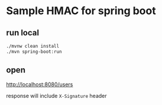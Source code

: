 # Sample HMAC for spring boot

## run local

```sh
./mvnw clean install
./mvn spring-boot:run
```

## open

<http://localhost:8080/users>

response will include `X-Signature` header

